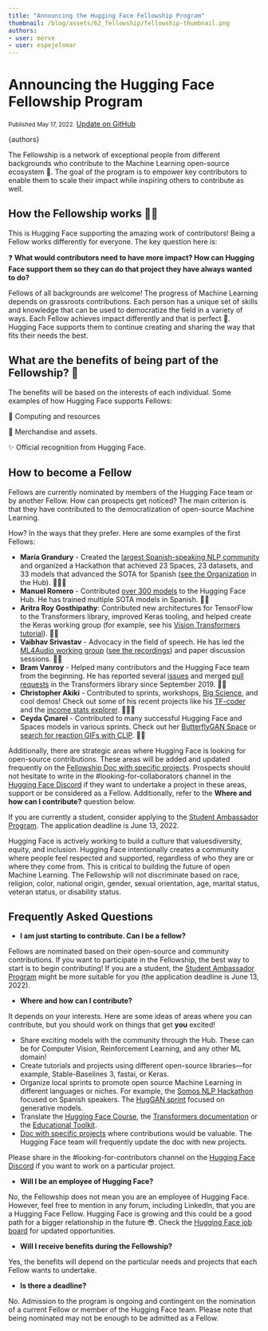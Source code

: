 ```yaml
---
title: "Announcing the Hugging Face Fellowship Program"
thumbnail: /blog/assets/62_fellowship/fellowship-thumbnail.png
authors:
- user: merve
- user: espejelomar
---
```


<h1>
    Announcing the Hugging Face Fellowship Program
</h1>

<div class="blog-metadata">
    <small>Published May 17, 2022.</small>
    <a target="_blank" class="btn no-underline text-sm mb-5 font-sans" href="https://github.com/huggingface/blog/blob/main/fellowship.md">
        Update on GitHub
    </a>
</div>

{authors}


The Fellowship is a network of exceptional people from different backgrounds who contribute to the Machine Learning open-source ecosystem 🚀. The goal of the program is to empower key contributors to enable them to scale their impact while inspiring others to contribute as well.

## How the Fellowship works 🙌🏻

This is Hugging Face supporting the amazing work of contributors! Being a Fellow works differently for everyone. The key question here is:

❓ **What would contributors need to have more impact? How can Hugging Face support them so they can do that project they have always wanted to do?**

Fellows of all backgrounds are welcome! The progress of Machine Learning depends on grassroots contributions. Each person has a unique set of skills and knowledge that can be used to democratize the field in a variety of ways. Each Fellow achieves impact differently and that is perfect 🌈. Hugging Face supports them to continue creating and sharing the way that fits their needs the best.

## What are the benefits of being part of the Fellowship? 🤩

The benefits will be based on the interests of each individual. Some examples of how Hugging Face supports Fellows:

💾 Computing and resources

🎁 Merchandise and assets.

✨ Official recognition from Hugging Face.

## How to become a Fellow

Fellows are currently nominated by members of the Hugging Face team or by another Fellow. How can prospects get noticed? The main criterion is that they have contributed to the democratization of open-source Machine Learning.

How? In the ways that they prefer. Here are some examples of the first Fellows:

- **María Grandury** - Created the [largest Spanish-speaking NLP community](https://somosnlp.org/) and organized a Hackathon that achieved 23 Spaces, 23 datasets, and 33 models that advanced the SOTA for Spanish ([see the Organization](https://huggingface.co/hackathon-pln-es) in the Hub). 👩🏼‍🎤
- **Manuel Romero** - Contributed [over 300 models](https://huggingface.co/mrm8488) to the Hugging Face Hub. He has trained multiple SOTA models in Spanish. 🤴🏻
- **Aritra Roy Gosthipathy**: Contributed new architectures for TensorFlow to the Transformers library, improved Keras tooling, and helped create the Keras working group (for example, see his [Vision Transformers tutorial](https://twitter.com/RisingSayak/status/1515918406171914240)). 🦹🏻 
- **Vaibhav Srivastav** - Advocacy in the field of speech. He has led the [ML4Audio working group](https://github.com/Vaibhavs10/ml-with-audio) ([see the recordings](https://www.youtube.com/playlist?list=PLo2EIpI_JMQtOQK_B4G97yn1QWZ4Xi4Tu)) and paper discussion sessions. 🦹🏻
- **Bram Vanroy** - Helped many contributors and the Hugging Face team from the beginning. He has reported several [issues](https://github.com/huggingface/transformers/issues/1332) and merged [pull requests](https://github.com/huggingface/transformers/pull/1346) in the Transformers library since September 2019. 🦸🏼 
- **Christopher Akiki** - Contributed to sprints, workshops, [Big Science](https://t.co/oIRne5fZYb), and cool demos! Check out some of his recent projects like his [TF-coder](https://t.co/NtTmO6ngHP) and the [income stats explorer](https://t.co/dNMO7lHAIR).  🦹🏻‍♀️
- **Ceyda Çınarel** - Contributed to many successful Hugging Face and Spaces models in various sprints. Check out her [ButterflyGAN Space](https://huggingface.co/spaces/huggan/butterfly-gan) or [search for reaction GIFs with CLIP](https://huggingface.co/spaces/flax-community/clip-reply-demo). 👸🏻

Additionally, there are strategic areas where Hugging Face is looking for open-source contributions. These areas will be added and updated frequently on the [Fellowship Doc with specific projects](https://docs.google.com/document/d/11mh36a4fgBlj8sh3_KoP2TckuPcnD-_S_UAtsEWgs50/edit). Prospects should not hesitate to write in the #looking-for-collaborators channel in the [Hugging Face Discord](https://t.co/1n75wi976V?amp=1) if they want to undertake a project in these areas, support or be considered as a Fellow. Additionally, refer to the **Where and how can I contribute?** question below.

If you are currently a student, consider applying to the [Student Ambassador Program](https://huggingface.co/blog/ambassadors). The application deadline is June 13, 2022.

Hugging Face is actively working to build a culture that values ​​diversity, equity, and inclusion. Hugging Face intentionally creates a community where people feel respected and supported, regardless of who they are or where they come from. This is critical to building the future of open Machine Learning. The Fellowship will not discriminate based on race, religion, color, national origin, gender, sexual orientation, age, marital status, veteran status, or disability status.

## Frequently Asked Questions

* **I am just starting to contribute. Can I be a fellow?**

Fellows are nominated based on their open-source and community contributions. If you want to participate in the Fellowship, the best way to start is to begin contributing! If you are a student, the [Student Ambassador Program](https://huggingface.co/blog/ambassadors) might be more suitable for you (the application deadline is June 13, 2022).


* **Where and how can I contribute?**
  
It depends on your interests. Here are some ideas of areas where you can contribute, but you should work on things that get **you** excited!

- Share exciting models with the community through the Hub. These can be for Computer Vision, Reinforcement Learning, and any other ML domain!
- Create tutorials and projects using different open-source libraries—for example, Stable-Baselines 3, fastai, or Keras.
- Organize local sprints to promote open source Machine Learning in different languages or niches. For example, the [Somos NLP Hackathon](https://huggingface.co/hackathon-pln-es) focused on Spanish speakers. The [HugGAN sprint](https://github.com/huggingface/community-events/tree/main/huggan) focused on generative models.
- Translate the [Hugging Face Course](https://github.com/huggingface/course#-languages-and-translations), the [Transformers documentation](https://github.com/huggingface/transformers/blob/main/docs/TRANSLATING.md) or the [Educational Toolkit](https://github.com/huggingface/education-toolkit/blob/main/TRANSLATING.md).
- [Doc with specific projects](https://docs.google.com/document/d/11mh36a4fgBlj8sh3_KoP2TckuPcnD-_S_UAtsEWgs50/edit) where contributions would be valuable. The Hugging Face team will frequently update the doc with new projects.

Please share in the #looking-for-contributors channel on the [Hugging Face Discord](hf.co/join/discord) if you want to work on a particular project.

* **Will I be an employee of Hugging Face?**
  
No, the Fellowship does not mean you are an employee of Hugging Face. However, feel free to mention in any forum, including LinkedIn, that you are a Hugging Face Fellow. Hugging Face is growing and this could be a good path for a bigger relationship in the future 😎. Check the [Hugging Face job board](hf.co/jobs) for updated opportunities. 

* **Will I receive benefits during the Fellowship?**
  
Yes, the benefits will depend on the particular needs and projects that each Fellow wants to undertake.

* **Is there a deadline?**
  
No. Admission to the program is ongoing and contingent on the nomination of a current Fellow or member of the Hugging Face team. Please note that being nominated may not be enough to be admitted as a Fellow.
